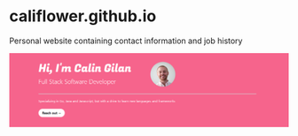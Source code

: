 # califlower.github.io
Personal website containing contact information and job history


![Home Page](https://raw.githubusercontent.com/califlower/califlower.github.io/master/home.PNG)
